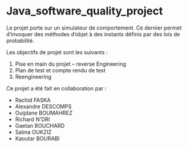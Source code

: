 # Java_software_quality_project

Le projet porte sur un simulateur de comportement. Ce dernier permet d’invoquer des
méthodes d’objet à des instants définis par des lois de probabilité.

Les objectifs de projet sont les suivants :
1. Pise en main du projet – reverse Engineering
2. Plan de test et compte rendu de test
3. Reengineering

Ce projet a été fait en collaboration par :
- Rachid FASKA
- Alexandre DESCOMPS
- Ouijdane BOUMAHREZ
- Richard N'DRI
- Gaetan BOUCHARD
- Salma OUKZIZ
- Kaoutar BOURABI
